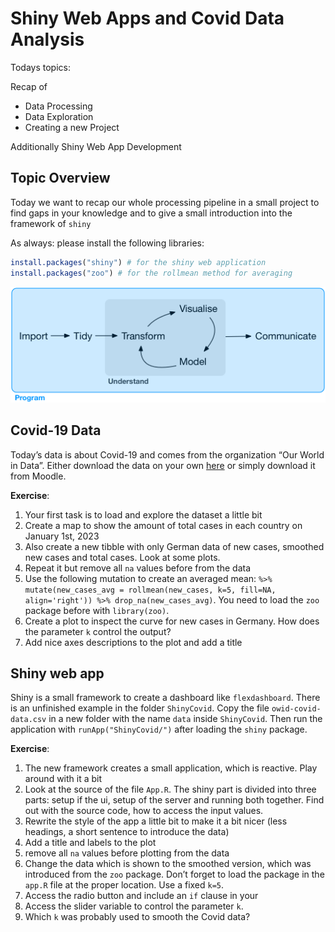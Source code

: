 
# Shiny Web Apps and Covid Data Analysis

Todays topics:

Recap of

- Data Processing
- Data Exploration
- Creating a new Project

Additionally Shiny Web App Development

## Topic Overview

Today we want to recap our whole processing pipeline in a small project
to find gaps in your knowledge and to give a small introduction into the
framework of `shiny`

As always: please install the following libraries:

``` r
install.packages("shiny") # for the shiny web application
install.packages("zoo") # for the rollmean method for averaging
```

![](data-science-program.png)

## Covid-19 Data

Today’s data is about Covid-19 and comes from the organization “Our
World in Data”. Either download the data on your own
[here](https://github.com/owid) or simply download it from Moodle.

**Exercise**:

1.  Your first task is to load and explore the dataset a little bit
2.  Create a map to show the amount of total cases in each country on
    January 1st, 2023
3.  Also create a new tibble with only German data of new cases,
    smoothed new cases and total cases. Look at some plots.
4.  Repeat it but remove all `na` values before from the data
5.  Use the following mutation to create an averaged mean:
    `%>% mutate(new_cases_avg = rollmean(new_cases, k=5, fill=NA, align='right')) %>% drop_na(new_cases_avg)`.
    You need to load the `zoo` package before with `library(zoo)`.
6.  Create a plot to inspect the curve for new cases in Germany. How
    does the parameter `k` control the output?
7.  Add nice axes descriptions to the plot and add a title

## Shiny web app

Shiny is a small framework to create a dashboard like `flexdashboard`.
There is an unfinished example in the folder `ShinyCovid`. Copy the file
`owid-covid-data.csv` in a new folder with the name `data` inside
`ShinyCovid`. Then run the application with `runApp("ShinyCovid/")`
after loading the `shiny` package.

**Exercise**:

1.  The new framework creates a small application, which is reactive.
    Play around with it a bit
2.  Look at the source of the file `App.R`. The shiny part is divided
    into three parts: setup if the ui, setup of the server and running
    both together. Find out with the source code, how to access the
    input values.
3.  Rewrite the style of the app a little bit to make it a bit nicer
    (less headings, a short sentence to introduce the data)
4.  Add a title and labels to the plot
5.  remove all `na` values before plotting from the data
6.  Change the data which is shown to the smoothed version, which was
    introduced from the `zoo` package. Don’t forget to load the package
    in the `app.R` file at the proper location. Use a fixed `k=5`.
7.  Access the radio button and include an `if` clause in your
8.  Access the slider variable to control the parameter `k`.
9.  Which `k` was probably used to smooth the Covid data?
